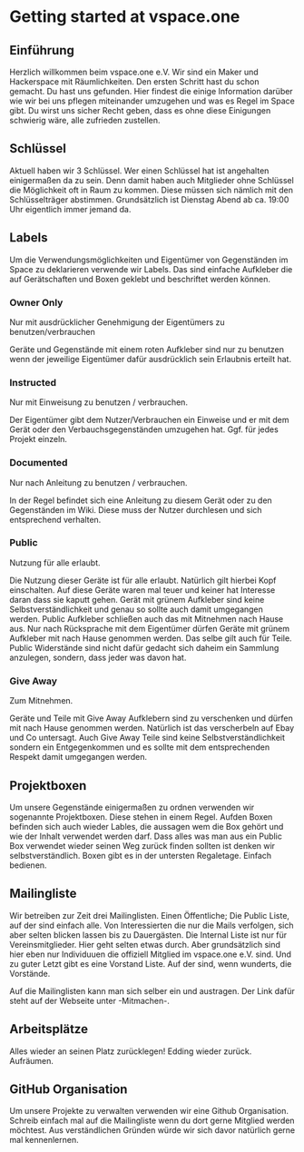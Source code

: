 # Getting started at vspace.one

## Einführung
Herzlich willkommen beim vspace.one e.V. Wir sind ein Maker und Hackerspace mit Räumlichkeiten. Den ersten Schritt hast du schon gemacht. Du hast uns gefunden. Hier findest die einige Information darüber wie wir bei uns pflegen miteinander umzugehen und was es Regel im Space gibt. Du wirst uns sicher Recht geben, dass es ohne diese Einigungen schwierig wäre, alle zufrieden zustellen.

## Schlüssel
Aktuell haben wir 3 Schlüssel. Wer einen Schlüssel hat ist angehalten einigermaßen da zu sein. Denn damit haben auch Mitglieder ohne Schlüssel die Möglichkeit oft in Raum zu kommen. Diese müssen sich nämlich mit den Schlüsselträger abstimmen. Grundsätzlich ist Dienstag Abend ab ca. 19:00 Uhr eigentlich immer jemand da.

## Labels
Um die Verwendungsmöglichkeiten und Eigentümer von Gegenständen im Space zu deklarieren verwende wir Labels. Das sind einfache Aufkleber die auf Gerätschaften und Boxen geklebt und beschriftet werden können. 

### Owner Only
Nur mit ausdrücklicher Genehmigung der Eigentümers zu benutzen/verbrauchen

Geräte und Gegenstände mit einem roten Aufkleber sind nur zu benutzen wenn der jeweilige Eigentümer dafür ausdrücklich sein Erlaubnis erteilt hat.

### Instructed
Nur mit Einweisung zu benutzen / verbrauchen.

Der Eigentümer gibt dem Nutzer/Verbrauchen ein Einweise und er mit dem Gerät oder den Verbauchsgegenständen umzugehen hat. Ggf. für jedes Projekt einzeln.

### Documented
Nur nach Anleitung zu benutzen / verbrauchen.

In der Regel befindet sich eine Anleitung zu diesem Gerät oder zu den Gegenständen im Wiki. Diese muss der Nutzer durchlesen und sich entsprechend verhalten. 


### Public
Nutzung für alle erlaubt.

Die Nutzung dieser Geräte ist für alle erlaubt. Natürlich gilt hierbei Kopf einschalten. Auf diese Geräte waren mal teuer und keiner hat Interesse daran dass sie kaputt gehen. Gerät mit grünem Aufkleber sind keine Selbstverständlichkeit und genau so sollte auch damit umgegangen werden. Public Aufkleber schließen auch das mit Mitnehmen nach Hause aus. Nur nach Rücksprache mit dem Eigentümer dürfen Geräte mit grünem Aufkleber mit nach Hause genommen werden. Das selbe gilt auch für Teile. Public Widerstände sind nicht dafür gedacht sich daheim ein Sammlung anzulegen, sondern, dass jeder was davon hat.

### Give Away
Zum Mitnehmen.

Geräte und Teile mit Give Away Aufklebern sind zu verschenken und dürfen mit nach Hause genommen werden. Natürlich ist das verscherbeln auf Ebay und Co untersagt. Auch Give Away Teile sind keine Selbstverständlichkeit sondern ein Entgegenkommen und es sollte mit dem entsprechenden Respekt damit umgegangen werden.

## Projektboxen
Um unsere Gegenstände einigermaßen zu ordnen verwenden wir sogenannte Projektboxen. Diese stehen in einem Regel. Aufden Boxen befinden sich auch wieder Lables, die aussagen wem die Box gehört und wie der Inhalt verwendet werden darf. Dass alles was man aus ein Public Box verwendet wieder seinen Weg zurück finden sollten ist denken wir selbstverständlich. Boxen gibt es in der untersten Regaletage. Einfach bedienen.

## Mailingliste
Wir betreiben zur Zeit drei Mailinglisten. Einen Öffentliche; Die Public Liste, auf der sind einfach alle. Von Interessierten die nur die Mails verfolgen, sich aber selten blicken lassen bis zu Dauergästen. Die Internal Liste ist nur für Vereinsmitglieder. Hier geht selten etwas durch. Aber grundsätzlich sind hier eben nur Individuuen die offiziell Mitglied im vspace.one e.V. sind. Und zu guter Letzt gibt es eine Vorstand Liste. Auf der sind, wenn wunderts, die Vorstände. 

Auf die Mailinglisten kann man sich selber ein und austragen. Der Link dafür steht auf der Webseite unter -Mitmachen-.

## Arbeitsplätze
Alles wieder an seinen Platz zurücklegen! Edding wieder zurück. Aufräumen.

## GitHub Organisation
Um unsere Projekte zu verwalten verwenden wir eine Github Organisation. Schreib einfach mal auf die Mailingliste wenn du dort gerne Mitglied werden möchtest. Aus verständlichen Gründen würde wir sich davor natürlich gerne mal kennenlernen.

